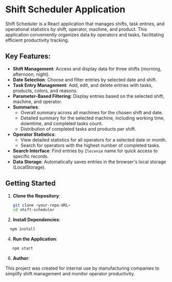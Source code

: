 # Shift Scheduler Application

Shift Scheduler is a React application that manages shifts, task entries, and operational statistics by shift, operator, machine, and product. This application conveniently organizes data by operators and tasks, facilitating efficient productivity tracking.

## Key Features:

- **Shift Management**: Access and display data for three shifts (morning, afternoon, night).
- **Date Selection**: Choose and filter entries by selected date and shift.
- **Task Entry Management**: Add, edit, and delete entries with tasks, products, colors, and reasons.
- **Parameter-Based Filtering**: Display entries based on the selected shift, machine, and operator.
- **Summaries**:
  - Overall summary across all machines for the chosen shift and date.
  - Detailed summary for the selected machine, including working time, downtime, and completed tasks count.
  - Distribution of completed tasks and products per shift.
- **Operator Statistics**:
  - View detailed statistics for all operators for a selected date or month.
  - Search for operators with the highest number of completed tasks.
- **Search Interface**: Find entries by `Zlecenie` name for quick access to specific records.
- **Data Storage**: Automatically saves entries in the browser's local storage (LocalStorage).

## Getting Started

1. **Clone the Repository**:
   ```bash
   git clone <your-repo-URL>
   cd shift-scheduler
   ```
2. **Install Dependencies**:
 ```bash
   npm install
   ```
4. **Run the Application**:
```bash
   npm start
  ```
6. **Author**:

This project was created for internal use by manufacturing companies to simplify shift management and monitor operator productivity.
